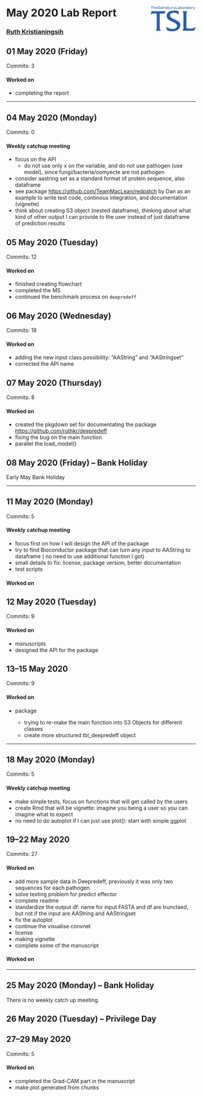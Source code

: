 
# May 2020 Lab Report <img src="figures/tsl-logo.png" align="right" width="120"/>

### [Ruth Kristianingsih](https://github.com/ruthkr)

## 01 May 2020 (Friday)

Commits: 3

#### Worked on

  - completing the report

-----

## 04 May 2020 (Monday)

Commits: 0

#### Weekly catchup meeting

  - focus on the API
      - do not use only x on the variable, and do not use pathogen (use
        model), since fungi/bacteria/oomyecte are not pathogen
  - consider aastring set as a standard format of protein sequence, also
    dataframe
  - see package <https://github.com/TeamMacLean/redpatch> by Dan as an
    example to write test code, continous integration, and documentation
    (vignette)
  - think about creating S3 object (nested dataframe), thinking about
    what kind of other output I can provide to the user instead of just
    dataframe of prediction results

## 05 May 2020 (Tuesday)

Commits: 12

#### Worked on

  - finished creating flowchart
  - completed the MS
  - continued the benchmark process on `deepredeff`

## 06 May 2020 (Wednesday)

Commits: 18

#### Worked on

  - adding the new input class possibility: “AAString” and “AAStringset”
  - corrected the API name

## 07 May 2020 (Thursday)

Commits: 8

#### Worked on

  - created the pkgdown set for documentating the package
    <https://github.com/ruthkr/deepredeff>
  - fixing the bug on the main function
  - parallel the load\_model()

## 08 May 2020 (Friday) – Bank Holiday

Early May Bank Holiday

-----

## 11 May 2020 (Monday)

Commits: 5

#### Weekly catchup meeting

  - focus first on how I will design the API of the package
  - try to find Bioconductor package that can turn any input to AAString
    to dataframe ( no need to use additional function I got)
  - small details to fix: license, package version, better documentation
  - test scripts

#### Worked on

## 12 May 2020 (Tuesday)

Commits: 9

#### Worked on

  - manuscripts
  - designed the API for the package

## 13–15 May 2020

Commits: 9

#### Worked on

  - package
    
      - trying to re-make the main function into S3 Objects for
        different classes
      - create more structured tbl\_deepredeff object

-----

## 18 May 2020 (Monday)

Commits: 5

#### Weekly catchup meeting

  - make simple tests, focus on functions that will get called by the
    users
  - create Rmd that will be vignette: imagine you being a user so you
    can imagine what to expect
  - no need to do autoplot if I can just use plot(): start with simple
    ggplot

## 19–22 May 2020

Commits: 27

#### Worked on

  - add more sample data in Deepredeff, previously it was only two
    sequences for each pathogen
  - solve testing problem for predict effector
  - complete readme
  - standardize the output df: name for input FASTA and df are
    trunctaed, but not if the input are AAString and AAStringset
  - fix the autoplot
  - continue the visualise convnet
  - license
  - making vignette
  - complete some of the manuscript

#### Worked on

-----

## 25 May 2020 (Monday) – Bank Holiday

There is no weekly catch up meeting.

## 26 May 2020 (Tuesday) – Privilege Day

## 27–29 May 2020

Commits: 5

#### Worked on

  - completed the Grad-CAM part in the manuscript
  - make plot generated from chunks
